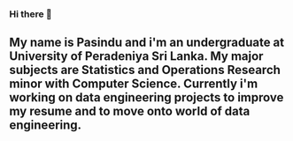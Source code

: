 ### Hi there 👋

## My name is Pasindu and i'm an undergraduate at University of Peradeniya Sri Lanka. My major subjects are Statistics and Operations Research minor with Computer Science. Currently i'm working on data engineering projects to improve my resume and to move onto world of data engineering.

